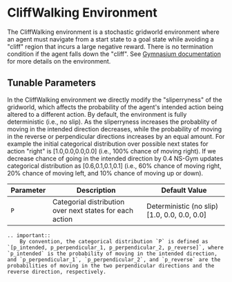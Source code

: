 # CliffWalking Environment

The CliffWalking environment is a stochastic gridworld environment where an agent must navigate from a start state to a goal state while avoiding a "cliff" region that incurs a large negative reward. There is no termination condition if the agent falls down the "cliff". See [Gymnasium documentation](https://gymnasium.farama.org/environments/toy_text/cliff_walking/) for more details on the environment.


## Tunable Parameters

In the CliffWalking environment we directly modify the "sliperryness" of the gridworld, which affects the probability of the agent's intended action being altered to a different action. By default, the environment is fully deterministic (i.e., no slip). As the sliperryness increases the probablity of moving in the intended direction decreases, while the probability of moving in the reverse or perpendicular directions increases by an equal amount. For example the initial categorical distribution over possible next states for action "right" is [1.0,0.0,0.0,0.0] (i.e., 100% chance of moving right). If we decrease chance of going in the intended direction by 0.4 NS-Gym updates categorical distribution as [0.6,0.1,0.1,0.1] (i.e., 60% chance of moving right, 20% chance of moving left, and 10% chance of moving up or down).


| Parameter | Description | Default Value |
|-----------|-------------|---------------|
| `P` | Categorial distribution over next states for each action | Deterministic (no slip) [1.0, 0.0, 0.0, 0.0] |

```{eval-rst}
.. important::
    By convention, the categorical distribution `P` is defined as `[p_intended, p_perpendicular_1, p_perpendicular_2, p_reverse]`, where `p_intended` is the probability of moving in the intended direction, and `p_perpendicular_1`, `p_perpendicular_2`, and `p_reverse` are the probabilities of moving in the two perpendicular directions and the reverse direction, respectively.
